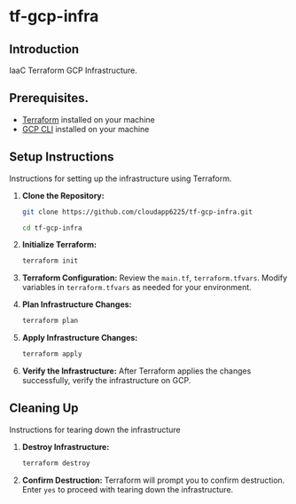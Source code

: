 # tf-gcp-infra

## Introduction
IaaC Terraform GCP Infrastructure.

## Prerequisites.
- [Terraform](https://www.terraform.io/) installed on your machine
- [GCP CLI](https://cloud.google.com/sdk/gcloud) installed on your machine

## Setup Instructions
Instructions for setting up the infrastructure using Terraform.

1. **Clone the Repository:**
    ```bash
    git clone https://github.com/cloudapp6225/tf-gcp-infra.git
    
    cd tf-gcp-infra
    ```

2. **Initialize Terraform:**
    ```bash
    terraform init
    ```

3. **Terraform Configuration:**
    Review the `main.tf`, `terraform.tfvars`. Modify variables in `terraform.tfvars` as needed for your environment.

4. **Plan Infrastructure Changes:**
    ```bash
    terraform plan
    ```

5. **Apply Infrastructure Changes:**
    ```bash
    terraform apply
    ```

6. **Verify the Infrastructure:**
    After Terraform applies the changes successfully, verify the infrastructure on GCP.

## Cleaning Up
Instructions for tearing down the infrastructure

1. **Destroy Infrastructure:**
    ```bash
    terraform destroy
    ```

2. **Confirm Destruction:**
    Terraform will prompt you to confirm destruction. Enter `yes` to proceed with tearing down the infrastructure.